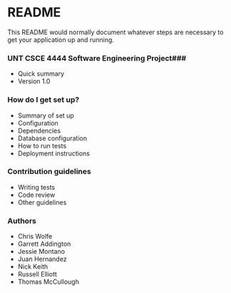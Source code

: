 # README #

This README would normally document whatever steps are necessary to get your application up and running.

### UNT CSCE 4444 Software Engineering Project###

* Quick summary
* Version 1.0

### How do I get set up? ###

* Summary of set up
* Configuration
* Dependencies
* Database configuration
* How to run tests
* Deployment instructions

### Contribution guidelines ###

* Writing tests
* Code review
* Other guidelines

### Authors ###

* Chris Wolfe 
* Garrett Addington 
* Jessie Montano 
* Juan Hernandez
* Nick Keith 
* Russell Elliott 
* Thomas McCullough